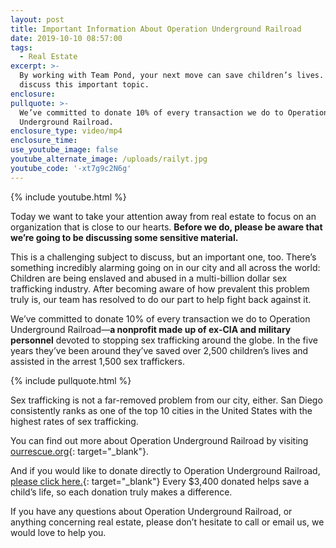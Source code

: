 ```yaml
---
layout: post
title: Important Information About Operation Underground Railroad
date: 2019-10-10 08:57:00
tags:
  - Real Estate
excerpt: >-
  By working with Team Pond, your next move can save children’s lives. Let’s
  discuss this important topic.
enclosure:
pullquote: >-
  We’ve committed to donate 10% of every transaction we do to Operation
  Underground Railroad.
enclosure_type: video/mp4
enclosure_time:
use_youtube_image: false
youtube_alternate_image: /uploads/railyt.jpg
youtube_code: '-xt7g9c2N6g'
---
```


{% include youtube.html %}

Today we want to take your attention away from real estate to focus on an organization that is close to our hearts. **Before we do, please be aware that we’re going to be discussing some sensitive material.&nbsp;**

This is a challenging subject to discuss, but an important one, too. There’s something incredibly alarming going on in our city and all across the world: Children are being enslaved and abused in a multi-billion dollar sex trafficking industry. After becoming aware of how prevalent this problem truly is, our team has resolved to do our part to help fight back against it.&nbsp;

We’ve committed to donate 10% of every transaction we do to Operation Underground Railroad—**a nonprofit made up of ex-CIA and military personnel** devoted to stopping sex trafficking around the globe. In the five years they’ve been around they’ve saved over 2,500 children’s lives and assisted in the arrest 1,500 sex traffickers.&nbsp;

{% include pullquote.html %}

Sex trafficking is not a far-removed problem from our city, either. San Diego consistently ranks as one of the top 10 cities in the United States with the highest rates of sex trafficking.&nbsp;

You can find out more about Operation Underground Railroad by visiting [ourrescue.org](http://ourrescue.org){: target="_blank"}.

And if you would like to donate directly to Operation Underground Railroad, [please click here.](https://my.ourrescue.org/products/DONATE-RECURRING/willyoucometoourrescue){: target="_blank"} Every $3,400 donated helps save a child’s life, so each donation truly makes a difference.

If you have any questions about Operation Underground Railroad, or anything concerning real estate, please don’t hesitate to call or email us, we would love to help you.&nbsp;<br>&nbsp;

&nbsp;